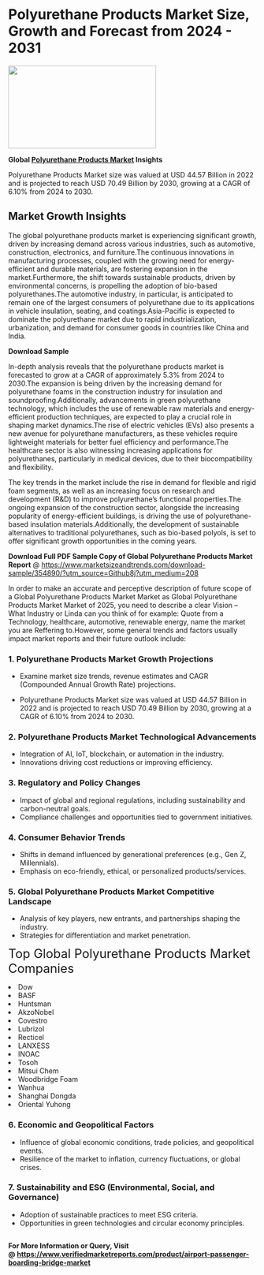 <H1>Polyurethane Products Market Size, Growth and Forecast from 2024 - 2031</H1><img class="aligncenter size-medium wp-image-584254" src="https://thirdeyenews.in/wp-content/uploads/2024/09/Global-Market-Research-300x168.jpeg" alt="" width="300" height="168" /><p><strong>Global&nbsp;<a href="https://www.marketsizeandtrends.com/download-sample/354890/?utm_source=Github8j?utm_medium=208">Polyurethane Products Market</a> Insights</strong></p><p>Polyurethane Products Market size was valued at USD 44.57 Billion in 2022 and is projected to reach USD 70.49 Billion by 2030, growing at a CAGR of 6.10% from 2024 to 2030.</p><p><h2>Market Growth Insights</h2> <p>The global polyurethane products market is experiencing significant growth, driven by increasing demand across various industries, such as automotive, construction, electronics, and furniture.The continuous innovations in manufacturing processes, coupled with the growing need for energy-efficient and durable materials, are fostering expansion in the market.Furthermore, the shift towards sustainable products, driven by environmental concerns, is propelling the adoption of bio-based polyurethanes.The automotive industry, in particular, is anticipated to remain one of the largest consumers of polyurethane due to its applications in vehicle insulation, seating, and coatings.Asia-Pacific is expected to dominate the polyurethane market due to rapid industrialization, urbanization, and demand for consumer goods in countries like China and India.</p> <p><strong>Download Sample</strong></p> <p>In-depth analysis reveals that the polyurethane products market is forecasted to grow at a CAGR of approximately 5.3% from 2024 to 2030.The expansion is being driven by the increasing demand for polyurethane foams in the construction industry for insulation and soundproofing.Additionally, advancements in green polyurethane technology, which includes the use of renewable raw materials and energy-efficient production techniques, are expected to play a crucial role in shaping market dynamics.The rise of electric vehicles (EVs) also presents a new avenue for polyurethane manufacturers, as these vehicles require lightweight materials for better fuel efficiency and performance.The healthcare sector is also witnessing increasing applications for polyurethanes, particularly in medical devices, due to their biocompatibility and flexibility.</p> <p>The key trends in the market include the rise in demand for flexible and rigid foam segments, as well as an increasing focus on research and development (R&D) to improve polyurethane’s functional properties.The ongoing expansion of the construction sector, alongside the increasing popularity of energy-efficient buildings, is driving the use of polyurethane-based insulation materials.Additionally, the development of sustainable alternatives to traditional polyurethanes, such as bio-based polyols, is set to offer significant growth opportunities in the coming years.</p> <p><span class=""><strong>Download Full PDF Sample Copy of Global Polyurethane Products Market Report</strong> @ <a href="https://www.marketsizeandtrends.com/download-sample/354890/?utm_source=Github8j?utm_medium=208" target="_blank">https://www.marketsizeandtrends.com/download-sample/354890/?utm_source=Github8j?utm_medium=208</a></span></p><p>In order to make an accurate and perceptive description of future scope of a Global&nbsp;Polyurethane Products Market Market as Global&nbsp;Polyurethane Products Market Market of 2025, you need to describe a clear Vision &ndash; What Industry or Linda can you think of for example: Quote from a Technology, healthcare, automotive, renewable energy, name the market you are Reffering to.However, some general trends and factors usually impact market reports and their future outlook include:</p><h3>1.&nbsp;<strong>Polyurethane Products Market Growth Projections</strong></h3><ul><li>Examine market size trends, revenue estimates and CAGR (Compounded Annual Growth Rate) projections.</li><li><p>Polyurethane Products Market size was valued at USD 44.57 Billion in 2022 and is projected to reach USD 70.49 Billion by 2030, growing at a CAGR of 6.10% from 2024 to 2030.</p></li></ul><h3>2.&nbsp;<strong>Polyurethane Products Market Technological Advancements</strong></h3><ul><li>Integration of AI, IoT, blockchain, or automation in the industry.</li><li>Innovations driving cost reductions or improving efficiency.</li></ul><h3>3.&nbsp;<strong>Regulatory and Policy Changes</strong></h3><ul><li>Impact of global and regional regulations, including sustainability and carbon-neutral goals.</li><li>Compliance challenges and opportunities tied to government initiatives.</li></ul><h3>4.&nbsp;<strong>Consumer Behavior Trends</strong></h3><ul><li>Shifts in demand influenced by generational preferences (e.g., Gen Z, Millennials).</li><li>Emphasis on eco-friendly, ethical, or personalized products/services.</li></ul><h3>5.&nbsp;<strong>Global Polyurethane Products Market Competitive Landscape</strong></h3><ul><li>Analysis of key players, new entrants, and partnerships shaping the industry.</li><li>Strategies for differentiation and market penetration.</li></ul><p data-pm-slice="1 1 []"><span style="color: inherit; font-family: inherit; font-size: 25px;">Top Global Polyurethane Products Market Companies</span></p><div class="" data-test-id=""><p><li>Dow</li><li> BASF</li><li> Huntsman</li><li> AkzoNobel</li><li> Covestro</li><li> Lubrizol</li><li> Recticel</li><li> LANXESS</li><li> INOAC</li><li> Tosoh</li><li> Mitsui Chem</li><li> Woodbridge Foam</li><li> Wanhua</li><li> Shanghai Dongda</li><li> Oriental Yuhong</li></p></div><h3>6.&nbsp;<strong>Economic and Geopolitical Factors</strong></h3><ul><li>Influence of global economic conditions, trade policies, and geopolitical events.</li><li>Resilience of the market to inflation, currency fluctuations, or global crises.</li></ul><h3>7.&nbsp;<strong>Sustainability and ESG (Environmental, Social, and Governance)</strong></h3><ul><li>Adoption of sustainable practices to meet ESG criteria.</li><li>Opportunities in green technologies and circular economy principles.</li></ul><h2><strong style="font-size: 14px;">For More Information or Query, Visit @&nbsp;</strong><a style="background-color: #ffffff; font-size: 14px;" href="https://www.marketsizeandtrends.com/report/polyurethane-products-market/" target="_blank">https://www.verifiedmarketreports.com/product/airport-passenger-boarding-bridge-market</a></h2>